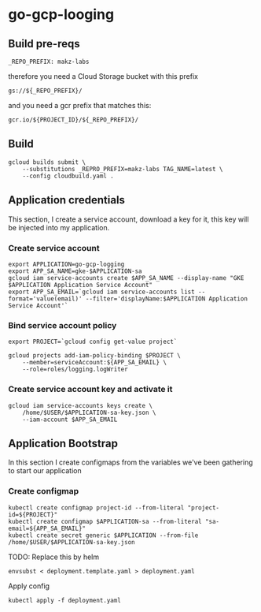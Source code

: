 # go-gcp-looging

## Build pre-reqs

```shell
_REPO_PREFIX: makz-labs
```

therefore you need a Cloud Storage bucket with this prefix

```shell
gs://${_REPO_PREFIX}/
```

and you need a gcr prefix that matches this:

```shell
gcr.io/${PROJECT_ID}/${_REPO_PREFIX}/
```

## Build

```shell
gcloud builds submit \
    --substitutions _REPRO_PREFIX=makz-labs TAG_NAME=latest \
    --config cloudbuild.yaml .
```

## Application credentials

This section, I create a service account, download a key for it, this key will be injected into my application.

### Create service account

```shell
export APPLICATION=go-gcp-logging
export APP_SA_NAME=gke-$APPLICATION-sa
gcloud iam service-accounts create $APP_SA_NAME --display-name "GKE $APPLICATION Application Service Account"
export APP_SA_EMAIL=`gcloud iam service-accounts list --format='value(email)' --filter='displayName:$APPLICATION Application Service Account'`
```

### Bind service account policy

```shell
export PROJECT=`gcloud config get-value project`

gcloud projects add-iam-policy-binding $PROJECT \
    --member=serviceAccount:${APP_SA_EMAIL} \
    --role=roles/logging.logWriter
```

### Create service account key and activate it

```shell
gcloud iam service-accounts keys create \
    /home/$USER/$APPLICATION-sa-key.json \
    --iam-account $APP_SA_EMAIL
```

## Application Bootstrap

In this section I create configmaps from the variables we've been gathering to start our application

### Create configmap

```shell
kubectl create configmap project-id --from-literal "project-id=${PROJECT}"
kubectl create configmap $APPLICATION-sa --from-literal "sa-email=${APP_SA_EMAIL}"
kubectl create secret generic $APPLICATION --from-file /home/$USER/$APPLICATION-sa-key.json
```

TODO: Replace this by helm

```shell
envsubst < deployment.template.yaml > deployment.yaml
```

Apply config

```shell
kubectl apply -f deployment.yaml
```